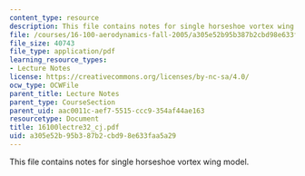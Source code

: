 ```yaml
---
content_type: resource
description: This file contains notes for single horseshoe vortex wing model.
file: /courses/16-100-aerodynamics-fall-2005/a305e52b95b387b2cbd98e633faa5a29_16100lectre32_cj.pdf
file_size: 40743
file_type: application/pdf
learning_resource_types:
- Lecture Notes
license: https://creativecommons.org/licenses/by-nc-sa/4.0/
ocw_type: OCWFile
parent_title: Lecture Notes
parent_type: CourseSection
parent_uid: aac0011c-aef7-5515-ccc9-354af44ae163
resourcetype: Document
title: 16100lectre32_cj.pdf
uid: a305e52b-95b3-87b2-cbd9-8e633faa5a29
---
```

This file contains notes for single horseshoe vortex wing model.